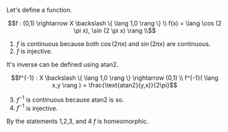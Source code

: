 Let's define a function.

```math
f : (0,1) \rightarrow X \backslash \{ \lang 1,0 \rang \} \\
f(x) = \lang \cos (2 \pi x), \sin (2 \pi x) \rang \\
```

1. $`f`$ is continuous because both $`\cos (2 \pi x)`$ and $`\sin (2 \pi x)`$ are continuous.  
2. $`f`$ is injective.

It's inverse can be defined using $`\text{atan2}`$.

```math
f^{-1} : X \backslash \{ \lang 1,0 \rang \} \rightarrow (0,1) \\
f^{-1}( \lang x,y \rang ) = \frac{\text{atan2}(y,x)}{2\pi}
```

3. $`f^{-1}`$ is continuous because $`\text{atan2}`$ is so.
4. $`f^{-1}`$ is injective.

By the statements 1,2,3, and 4 $`f`$ is homeomorphic.